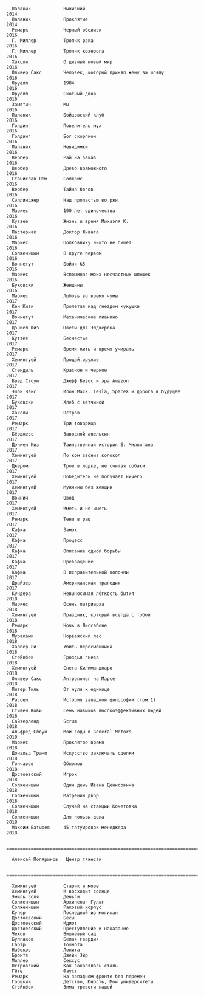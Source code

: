       Паланик            Выживший                                             2014
      Паланик            Проклятые                                            2014
      Ремарк             Черный обелиск                                       2016
      Г. Миллер          Тропик рака                                          2016
      Г. Миллер          Тропик козерога                                      2016
      Хаксли             О дивный новый мир                                   2016
      Оливер Сакс        Человек, который принял жену за шляпу                2016
      Оруелл             1984                                                 2016
      Оруелл             Скотный двор                                         2016
      Замятин            Мы                                                   2016
      Паланик            Бойцовский клуб                                      2016
      Голдинг            Повелитель мух                                       2016
      Голдинг            Бог скорпион                                         2016
      Паланик            Невидимки                                            2016
      Вербер             Рай на заказ                                         2016
      Вербер             Древо возможного                                     2016
      Станислав Лем      Солярис                                              2016
      Вербер             Тайна богов                                          2016
      Сэллинджер         Над пропастью во ржи                                 2016
      Маркес             100 лет одиночества                                  2016
      Кутзее             Жизнь и время Михаэля К.                             2016
      Пастернак          Доктор Живаго                                        2016
      Маркес             Полковнику никто не пишет                            2016
      Солженицын         В круге первом                                       2016
      Воннегут           Бойня №5                                             2016
      Маркес             Вспоминая моих несчастных шлюшек                     2016
      Буковски           Женщины                                              2016
      Маркес             Любовь во время чумы                                 2017
      Кен Кизи           Пролетая над гнездом кукушки                         2017
      Воннегут           Механическое пианино                                 2017
      Дэниел Киз         Цветы для Элджерона                                  2017
      Кутзее             Бесчестье                                            2017
      Ремарк             Время жить и время умирать                           2017
      Хемингуей          Прощай,оружие                                        2017
      Стендаль           Красное и черное                                     2017
      Брэд Стоун         Джефф Безос и эра Amazon                             2017
      Эшли Вэнс          Илон Маск. Tesla, SpaceX и дорога в будущее          2017
      Буковски           Хлеб с ветчиной                                      2017
      Хаксли             Остров                                               2017
      Ремарк             Три товарища                                         2017
      Бёрджесс           Заводной апельсин                                    2017
      Дэниел Киз         Таинственная история Б. Миллигана                    2017
      Хемингуей          По ком звонит колокол                                2017
      Джером             Трое в лодке, не считая собаки                       2017
      Хемингуей          Победитель не получает ничего                        2017
      Хемингуей          Мужчины без женщин                                   2017
      Войнич             Овод                                                 2017
      Хемингуей          Иметь и не иметь                                     2017
      Ремарк             Тени в раю                                           2017
      Кафка              Замок                                                2017
      Кафка              Процесс                                              2017
      Кафка              Описание одной борьбы                                2017
      Кафка              Превращение                                          2017
      Кафка              В исправительной колонии                             2017
      Драйзер            Американская трагедия                                2017
      Кундера            Невыносимая лёгкость бытия                           2018
      Маркес             Осень патриарха                                      2018
      Хемингуей          Праздник, который всегда с тобой                     2018
      Ремарк             Ночь в Лиссабоне                                     2018
      Мураками           Норвежский лес                                       2018
      Харпер Ли          Убить пересмешника                                   2018
      Стейнбек           Гроздья гнева                                        2018
      Хемингуей          Снега Килиманджаро                                   2018
      Оливер Сакс        Антрополог на Марсе                                  2018
      Питер Тиль         От нуля к единице                                    2018
      Рассел             История западной философии (том 1)                   2018
      Стивен Кови        Семь навыков высокоэффективных людей                 2018
      Сайзерленд         Scrum                                                2018
      Альфред Слоун      Мои годы в General Motors                            2018
      Маркес             Проклятое время                                      2018
      Дональд Трамп      Искусство заключать сделки                           2018
      Гончаров           Обломов                                              2018
      Достоевский        Игрок                                                2018
      Солженицын         Один день Ивана Денисовича                           2018
      Солженицын         Матрёнин двор                                        2018
      Солженицын         Случай на станции Кочетовка                          2018
      Солженицын         Для пользы дела                                      2018
      Максим Батырев     45 татуировок менеджера                              2018

      ============================================================================

      Алексей Поляринов   Центр тяжести                                        

      ============================================================================

      Хемингуей          Старик и море                                        
      Хемингуей          И восходит солнце                                    
      Эмиль Золя         Деньги                                               
      Солженицын         Архипелаг Гулаг                                      
      Солженицын         Раковый корпус                                       
      Купер              Последний из могикан                                 
      Достоевский        Бесы                                                 
      Достоевский        Идиот                                                
      Достоевский        Преступление и наказание                             
      Чехов              Вишневый сад                                         
      Булгаков           Белая гвардия                                        
      Сартр              Тошнота                                              
      Набоков            Лолита                                               
      Бронте             Джейн Эйр                                            
      Миллер             Сексус                                               
      Островский         Как закалялась сталь                                 
      Гёте               Фауст                                                
      Ремарк             На западном фронте без перемен                       
      Горький            Детство, Юность, Мои университеты                    
      Стейнбек           Зима тревоги нашей